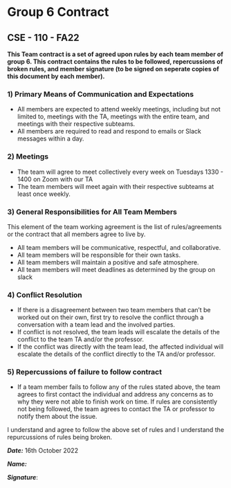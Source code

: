 # **Group 6 Contract**
## **CSE - 110 - FA22**

**This Team contract is a set of agreed upon rules by each team member of group 6. This contract contains the rules to be followed, repercussions of broken rules, and member signature (to be signed on seperate copies of this document by each member).**

### **1) Primary Means of Communication and Expectations**
- All members are expected to attend weekly meetings, including but not limited to, meetings with the TA, meetings with the entire team, and meetings with their respective subteams. 
- All members are required to read and respond to emails or Slack messages within a day.
### **2) Meetings** 
- The team will agree to meet collectively every week on Tuesdays 1330 - 1400 on Zoom with our TA 
- The team members will meet again with their respective subteams at least once weekly.
### **3) General Responsibilities for All Team Members**
This element of the team working agreement is the list of rules/agreements or the contract that all members agree to live by.

- All team members will be communicative, respectful, and collaborative. 
- All team members will be responsible for their own tasks.
- All team members will maintain a positive and safe atmosphere.
- All team members will meet deadlines as determined by the group on slack
### **4) Conflict Resolution**
- If there is a disagreement between two team members that can’t be worked out on their own, first try to resolve the conflict through a conversation with a team lead and the involved parties.
- If conflict is not resolved, the team leads will escalate the details of the conflict to the team TA and/or the professor.
- If the conflict was directly with the team lead, the affected individual will escalate the details of the conflict directly to the TA and/or professor.
### **5) Repercussions of failure to follow contract**
- If a team member fails to follow any of the rules stated above, the team agrees to first contact the individual and address any concerns as to why they were not able to finish work on time. If rules are consistently not being followed, the team agrees to contact the TA or professor to notify them about the issue.

I understand and agree to follow the above set of rules and I understand the repurcussions of rules being broken.


***Date:*** 16th October 2022

***Name:***



***Signature***:
